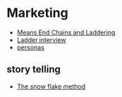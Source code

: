 # Marketing

- [Means End Chains and Laddering](https://www.e-education.psu.edu/ba850/node/647)
- [Ladder interview](https://en.wikipedia.org/wiki/Ladder_interview)
- [personas](https://www.marketing-management.io/blog/definir-persona)

## story telling

- [The snow flake method](https://www.mecanismes-dhistoires.fr/la-methode-flocon/)
